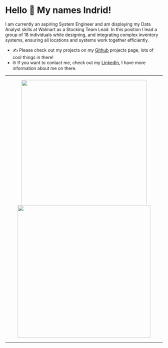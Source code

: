 
# Hello 👋 My names Indrid!
I am currently an aspiring System Engineer and am displaying my Data Analyst skills at Walmart as a Stocking Team Lead. In this position I lead a group of 18 individuals while designing, and integrating complex inventory systems, ensuring all locations and systems work together efficiently.

- ✍️ Please check out my projects on my [Github](https://github.com/Pukabear?tab=projects) projects page, lots of cool things in there!
- 🌐 If you want to contact me, check out my [LinkedIn](https://www.linkedin.com/in/indrid-puka/), I have more information about me on there.

---
<p align="center">
  <img src="https://github-readme-stats.vercel.app/api?username=Pukabear&show_icons=true&theme=synthwave" width="400">
  <img src="https://github-readme-streak-stats.herokuapp.com?user=Pukabear&theme=synthwave&hide_border=false" width="424">
</p>

---
